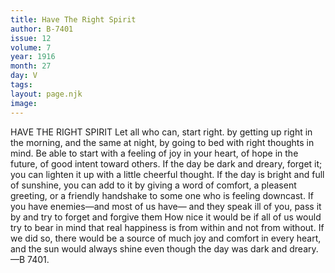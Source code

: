 ```yaml
---
title: Have The Right Spirit
author: B-7401
issue: 12
volume: 7
year: 1916
month: 27
day: V
tags:
layout: page.njk
image:
---
```

HAVE THE RIGHT SPIRIT       Let all who can, start right. by getting up right in the morning, and the same at night, by going to bed with right thoughts in mind. Be able to start with a feeling of joy in your heart, of hope in the future, of good intent toward others.       If the day be dark and dreary, forget it; you can lighten it up with a little cheerful thought.       If the day is bright and full of sunshine, you can add to it by giving a word of comfort, a pleasent greeting, or a friendly handshake to some one who is feeling downcast.       If you have enemies—and most of us have— and they speak ill of you, pass it by and try to forget and forgive them       How nice it would be if all of us would try to bear in mind that real happiness is from within and not from without. If we did so, there would be a source of much joy and comfort in every heart, and the sun would always shine even though the day was dark and dreary.—B 7401.    




